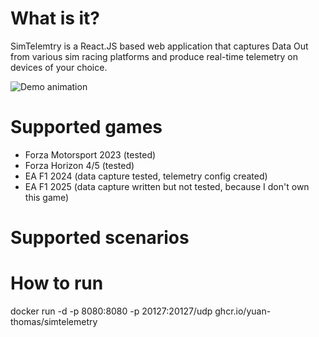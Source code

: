 # What is it?
SimTelemtry is a React.JS based web application that captures Data Out from various sim racing platforms and produce real-time telemetry on devices of your choice.

![Demo animation](docs/demo.gif)

# Supported games
- Forza Motorsport 2023 (tested)
- Forza Horizon 4/5 (tested)
- EA F1 2024 (data capture tested, telemetry config created)
- EA F1 2025 (data capture written but not tested, because I don't own this game)

# Supported scenarios

# How to run
docker run -d -p 8080:8080 -p 20127:20127/udp ghcr.io/yuan-thomas/simtelemetry

# 